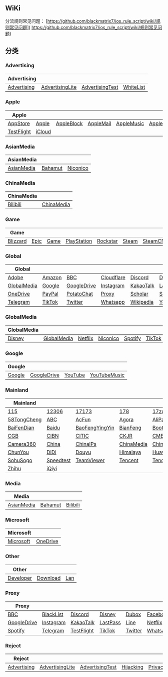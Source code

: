 ## WiKi
分流规则常见问题： [https://github.com/blackmatrix7/ios_rule_script/wiki/规则常见问题]( https://github.com/blackmatrix7/ios_rule_script/wiki/规则常见问题)
## 分类

### Advertising
|Advertising|  |  |  |
| ---- | ---- | ---- | ---- |
|[Advertising](https://github.com/blackmatrix7/ios_rule_script/tree/master/rule/Shadowrocket/Advertising) |[AdvertisingLite](https://github.com/blackmatrix7/ios_rule_script/tree/master/rule/Shadowrocket/AdvertisingLite) |[AdvertisingTest](https://github.com/blackmatrix7/ios_rule_script/tree/master/rule/Shadowrocket/AdvertisingTest) |[WhiteList](https://github.com/blackmatrix7/ios_rule_script/tree/master/rule/Shadowrocket/WhiteList) |

### Apple
|Apple|  |  |  |  |  |  |  |  |  |
| ---- | ---- | ---- | ---- | ---- | ---- | ---- | ---- | ---- | ---- |
|[AppStore](https://github.com/blackmatrix7/ios_rule_script/tree/master/rule/Shadowrocket/AppStore) |[Apple](https://github.com/blackmatrix7/ios_rule_script/tree/master/rule/Shadowrocket/Apple) |[AppleBlock](https://github.com/blackmatrix7/ios_rule_script/tree/master/rule/Shadowrocket/AppleBlock) |[AppleMail](https://github.com/blackmatrix7/ios_rule_script/tree/master/rule/Shadowrocket/AppleMail) |[AppleMusic](https://github.com/blackmatrix7/ios_rule_script/tree/master/rule/Shadowrocket/AppleMusic) |[AppleNews](https://github.com/blackmatrix7/ios_rule_script/tree/master/rule/Shadowrocket/AppleNews) |[AppleTV](https://github.com/blackmatrix7/ios_rule_script/tree/master/rule/Shadowrocket/AppleTV) |[FitnessPlus](https://github.com/blackmatrix7/ios_rule_script/tree/master/rule/Shadowrocket/FitnessPlus) |[Siri](https://github.com/blackmatrix7/ios_rule_script/tree/master/rule/Shadowrocket/Siri) |[SystemOTA](https://github.com/blackmatrix7/ios_rule_script/tree/master/rule/Shadowrocket/SystemOTA) |||||||||
|[TestFlight](https://github.com/blackmatrix7/ios_rule_script/tree/master/rule/Shadowrocket/TestFlight) |[iCloud](https://github.com/blackmatrix7/ios_rule_script/tree/master/rule/Shadowrocket/iCloud) ||||||||

### AsianMedia
|AsianMedia|  |  |
| ---- | ---- | ---- |
|[AsianMedia](https://github.com/blackmatrix7/ios_rule_script/tree/master/rule/Shadowrocket/AsianMedia) |[Bahamut](https://github.com/blackmatrix7/ios_rule_script/tree/master/rule/Shadowrocket/Bahamut) |[Niconico](https://github.com/blackmatrix7/ios_rule_script/tree/master/rule/Shadowrocket/Niconico) |

### ChinaMedia
|ChinaMedia|  |
| ---- | ---- |
|[Bilibili](https://github.com/blackmatrix7/ios_rule_script/tree/master/rule/Shadowrocket/Bilibili) |[ChinaMedia](https://github.com/blackmatrix7/ios_rule_script/tree/master/rule/Shadowrocket/ChinaMedia) |

### Game
|Game|  |  |  |  |  |  |  |  |
| ---- | ---- | ---- | ---- | ---- | ---- | ---- | ---- | ---- |
|[Blizzard](https://github.com/blackmatrix7/ios_rule_script/tree/master/rule/Shadowrocket/Blizzard) |[Epic](https://github.com/blackmatrix7/ios_rule_script/tree/master/rule/Shadowrocket/Epic) |[Game](https://github.com/blackmatrix7/ios_rule_script/tree/master/rule/Shadowrocket/Game) |[PlayStation](https://github.com/blackmatrix7/ios_rule_script/tree/master/rule/Shadowrocket/PlayStation) |[Rockstar](https://github.com/blackmatrix7/ios_rule_script/tree/master/rule/Shadowrocket/Rockstar) |[Steam](https://github.com/blackmatrix7/ios_rule_script/tree/master/rule/Shadowrocket/Steam) |[SteamCN](https://github.com/blackmatrix7/ios_rule_script/tree/master/rule/Shadowrocket/SteamCN) |[Supercell](https://github.com/blackmatrix7/ios_rule_script/tree/master/rule/Shadowrocket/Supercell) |[WildRift](https://github.com/blackmatrix7/ios_rule_script/tree/master/rule/Shadowrocket/WildRift) |

### Global
|Global|  |  |  |  |  |  |  |  |  |
| ---- | ---- | ---- | ---- | ---- | ---- | ---- | ---- | ---- | ---- |
|[Adobe](https://github.com/blackmatrix7/ios_rule_script/tree/master/rule/Shadowrocket/Adobe) |[Amazon](https://github.com/blackmatrix7/ios_rule_script/tree/master/rule/Shadowrocket/Amazon) |[BBC](https://github.com/blackmatrix7/ios_rule_script/tree/master/rule/Shadowrocket/BBC) |[Cloudflare](https://github.com/blackmatrix7/ios_rule_script/tree/master/rule/Shadowrocket/Cloudflare) |[Discord](https://github.com/blackmatrix7/ios_rule_script/tree/master/rule/Shadowrocket/Discord) |[Disney](https://github.com/blackmatrix7/ios_rule_script/tree/master/rule/Shadowrocket/Disney) |[Dubox](https://github.com/blackmatrix7/ios_rule_script/tree/master/rule/Shadowrocket/Dubox) |[Facebook](https://github.com/blackmatrix7/ios_rule_script/tree/master/rule/Shadowrocket/Facebook) |[Github](https://github.com/blackmatrix7/ios_rule_script/tree/master/rule/Shadowrocket/Github) |[Global](https://github.com/blackmatrix7/ios_rule_script/tree/master/rule/Shadowrocket/Global) |||||||||
|[GlobalMedia](https://github.com/blackmatrix7/ios_rule_script/tree/master/rule/Shadowrocket/GlobalMedia) |[Google](https://github.com/blackmatrix7/ios_rule_script/tree/master/rule/Shadowrocket/Google) |[GoogleDrive](https://github.com/blackmatrix7/ios_rule_script/tree/master/rule/Shadowrocket/GoogleDrive) |[Instagram](https://github.com/blackmatrix7/ios_rule_script/tree/master/rule/Shadowrocket/Instagram) |[KakaoTalk](https://github.com/blackmatrix7/ios_rule_script/tree/master/rule/Shadowrocket/KakaoTalk) |[LastPass](https://github.com/blackmatrix7/ios_rule_script/tree/master/rule/Shadowrocket/LastPass) |[Line](https://github.com/blackmatrix7/ios_rule_script/tree/master/rule/Shadowrocket/Line) |[Mail](https://github.com/blackmatrix7/ios_rule_script/tree/master/rule/Shadowrocket/Mail) |[Microsoft](https://github.com/blackmatrix7/ios_rule_script/tree/master/rule/Shadowrocket/Microsoft) |[Netflix](https://github.com/blackmatrix7/ios_rule_script/tree/master/rule/Shadowrocket/Netflix) ||||||||
|[OneDrive](https://github.com/blackmatrix7/ios_rule_script/tree/master/rule/Shadowrocket/OneDrive) |[PayPal](https://github.com/blackmatrix7/ios_rule_script/tree/master/rule/Shadowrocket/PayPal) |[PotatoChat](https://github.com/blackmatrix7/ios_rule_script/tree/master/rule/Shadowrocket/PotatoChat) |[Proxy](https://github.com/blackmatrix7/ios_rule_script/tree/master/rule/Shadowrocket/Proxy) |[Scholar](https://github.com/blackmatrix7/ios_rule_script/tree/master/rule/Shadowrocket/Scholar) |[Sony](https://github.com/blackmatrix7/ios_rule_script/tree/master/rule/Shadowrocket/Sony) |[Spark](https://github.com/blackmatrix7/ios_rule_script/tree/master/rule/Shadowrocket/Spark) |[Speedtest](https://github.com/blackmatrix7/ios_rule_script/tree/master/rule/Shadowrocket/Speedtest) |[Spotify](https://github.com/blackmatrix7/ios_rule_script/tree/master/rule/Shadowrocket/Spotify) |[TeamViewer](https://github.com/blackmatrix7/ios_rule_script/tree/master/rule/Shadowrocket/TeamViewer) |||||||
|[Telegram](https://github.com/blackmatrix7/ios_rule_script/tree/master/rule/Shadowrocket/Telegram) |[TikTok](https://github.com/blackmatrix7/ios_rule_script/tree/master/rule/Shadowrocket/TikTok) |[Twitter](https://github.com/blackmatrix7/ios_rule_script/tree/master/rule/Shadowrocket/Twitter) |[Whatsapp](https://github.com/blackmatrix7/ios_rule_script/tree/master/rule/Shadowrocket/Whatsapp) |[Wikipedia](https://github.com/blackmatrix7/ios_rule_script/tree/master/rule/Shadowrocket/Wikipedia) |[YouTube](https://github.com/blackmatrix7/ios_rule_script/tree/master/rule/Shadowrocket/YouTube) |[YouTubeMusic](https://github.com/blackmatrix7/ios_rule_script/tree/master/rule/Shadowrocket/YouTubeMusic) ||||||

### GlobalMedia
|GlobalMedia|  |  |  |  |  |
| ---- | ---- | ---- | ---- | ---- | ---- |
|[Disney](https://github.com/blackmatrix7/ios_rule_script/tree/master/rule/Shadowrocket/Disney) |[GlobalMedia](https://github.com/blackmatrix7/ios_rule_script/tree/master/rule/Shadowrocket/GlobalMedia) |[Netflix](https://github.com/blackmatrix7/ios_rule_script/tree/master/rule/Shadowrocket/Netflix) |[Niconico](https://github.com/blackmatrix7/ios_rule_script/tree/master/rule/Shadowrocket/Niconico) |[Spotify](https://github.com/blackmatrix7/ios_rule_script/tree/master/rule/Shadowrocket/Spotify) |[TikTok](https://github.com/blackmatrix7/ios_rule_script/tree/master/rule/Shadowrocket/TikTok) |

### Google
|Google|  |  |  |
| ---- | ---- | ---- | ---- |
|[Google](https://github.com/blackmatrix7/ios_rule_script/tree/master/rule/Shadowrocket/Google) |[GoogleDrive](https://github.com/blackmatrix7/ios_rule_script/tree/master/rule/Shadowrocket/GoogleDrive) |[YouTube](https://github.com/blackmatrix7/ios_rule_script/tree/master/rule/Shadowrocket/YouTube) |[YouTubeMusic](https://github.com/blackmatrix7/ios_rule_script/tree/master/rule/Shadowrocket/YouTubeMusic) |

### Mainland
|Mainland|  |  |  |  |  |  |  |  |  |
| ---- | ---- | ---- | ---- | ---- | ---- | ---- | ---- | ---- | ---- |
|[115](https://github.com/blackmatrix7/ios_rule_script/tree/master/rule/Shadowrocket/115) |[12306](https://github.com/blackmatrix7/ios_rule_script/tree/master/rule/Shadowrocket/12306) |[17173](https://github.com/blackmatrix7/ios_rule_script/tree/master/rule/Shadowrocket/17173) |[178](https://github.com/blackmatrix7/ios_rule_script/tree/master/rule/Shadowrocket/178) |[17zuoye](https://github.com/blackmatrix7/ios_rule_script/tree/master/rule/Shadowrocket/17zuoye) |[360](https://github.com/blackmatrix7/ios_rule_script/tree/master/rule/Shadowrocket/360) |[36kr](https://github.com/blackmatrix7/ios_rule_script/tree/master/rule/Shadowrocket/36kr) |[4399](https://github.com/blackmatrix7/ios_rule_script/tree/master/rule/Shadowrocket/4399) |[51Job](https://github.com/blackmatrix7/ios_rule_script/tree/master/rule/Shadowrocket/51Job) |[56](https://github.com/blackmatrix7/ios_rule_script/tree/master/rule/Shadowrocket/56) |||||||||
|[58TongCheng](https://github.com/blackmatrix7/ios_rule_script/tree/master/rule/Shadowrocket/58TongCheng) |[ABC](https://github.com/blackmatrix7/ios_rule_script/tree/master/rule/Shadowrocket/ABC) |[AcFun](https://github.com/blackmatrix7/ios_rule_script/tree/master/rule/Shadowrocket/AcFun) |[Agora](https://github.com/blackmatrix7/ios_rule_script/tree/master/rule/Shadowrocket/Agora) |[AliPay](https://github.com/blackmatrix7/ios_rule_script/tree/master/rule/Shadowrocket/AliPay) |[Alibaba](https://github.com/blackmatrix7/ios_rule_script/tree/master/rule/Shadowrocket/Alibaba) |[AnTianKeJi](https://github.com/blackmatrix7/ios_rule_script/tree/master/rule/Shadowrocket/AnTianKeJi) |[Anjuke](https://github.com/blackmatrix7/ios_rule_script/tree/master/rule/Shadowrocket/Anjuke) |[BOC](https://github.com/blackmatrix7/ios_rule_script/tree/master/rule/Shadowrocket/BOC) |[BOCOM](https://github.com/blackmatrix7/ios_rule_script/tree/master/rule/Shadowrocket/BOCOM) ||||||||
|[BaiFenDian](https://github.com/blackmatrix7/ios_rule_script/tree/master/rule/Shadowrocket/BaiFenDian) |[Baidu](https://github.com/blackmatrix7/ios_rule_script/tree/master/rule/Shadowrocket/Baidu) |[BaoFengYingYin](https://github.com/blackmatrix7/ios_rule_script/tree/master/rule/Shadowrocket/BaoFengYingYin) |[BianFeng](https://github.com/blackmatrix7/ios_rule_script/tree/master/rule/Shadowrocket/BianFeng) |[Bootcss](https://github.com/blackmatrix7/ios_rule_script/tree/master/rule/Shadowrocket/Bootcss) |[ByteDance](https://github.com/blackmatrix7/ios_rule_script/tree/master/rule/Shadowrocket/ByteDance) |[CAS](https://github.com/blackmatrix7/ios_rule_script/tree/master/rule/Shadowrocket/CAS) |[CCB](https://github.com/blackmatrix7/ios_rule_script/tree/master/rule/Shadowrocket/CCB) |[CCTV](https://github.com/blackmatrix7/ios_rule_script/tree/master/rule/Shadowrocket/CCTV) |[CEB](https://github.com/blackmatrix7/ios_rule_script/tree/master/rule/Shadowrocket/CEB) |||||||
|[CGB](https://github.com/blackmatrix7/ios_rule_script/tree/master/rule/Shadowrocket/CGB) |[CIBN](https://github.com/blackmatrix7/ios_rule_script/tree/master/rule/Shadowrocket/CIBN) |[CITIC](https://github.com/blackmatrix7/ios_rule_script/tree/master/rule/Shadowrocket/CITIC) |[CKJR](https://github.com/blackmatrix7/ios_rule_script/tree/master/rule/Shadowrocket/CKJR) |[CMB](https://github.com/blackmatrix7/ios_rule_script/tree/master/rule/Shadowrocket/CMB) |[CNKI](https://github.com/blackmatrix7/ios_rule_script/tree/master/rule/Shadowrocket/CNKI) |[CNNIC](https://github.com/blackmatrix7/ios_rule_script/tree/master/rule/Shadowrocket/CNNIC) |[CSDN](https://github.com/blackmatrix7/ios_rule_script/tree/master/rule/Shadowrocket/CSDN) |[CaiNiao](https://github.com/blackmatrix7/ios_rule_script/tree/master/rule/Shadowrocket/CaiNiao) |[CaiXinChuanMei](https://github.com/blackmatrix7/ios_rule_script/tree/master/rule/Shadowrocket/CaiXinChuanMei) ||||||
|[Camera360](https://github.com/blackmatrix7/ios_rule_script/tree/master/rule/Shadowrocket/Camera360) |[China](https://github.com/blackmatrix7/ios_rule_script/tree/master/rule/Shadowrocket/China) |[ChinaIPs](https://github.com/blackmatrix7/ios_rule_script/tree/master/rule/Shadowrocket/ChinaIPs) |[ChinaMedia](https://github.com/blackmatrix7/ios_rule_script/tree/master/rule/Shadowrocket/ChinaMedia) |[ChinaMobile](https://github.com/blackmatrix7/ios_rule_script/tree/master/rule/Shadowrocket/ChinaMobile) |[ChinaNews](https://github.com/blackmatrix7/ios_rule_script/tree/master/rule/Shadowrocket/ChinaNews) |[ChinaTelecom](https://github.com/blackmatrix7/ios_rule_script/tree/master/rule/Shadowrocket/ChinaTelecom) |[ChinaTest](https://github.com/blackmatrix7/ios_rule_script/tree/master/rule/Shadowrocket/ChinaTest) |[ChinaUnicom](https://github.com/blackmatrix7/ios_rule_script/tree/master/rule/Shadowrocket/ChinaUnicom) |[ChuangKeTie](https://github.com/blackmatrix7/ios_rule_script/tree/master/rule/Shadowrocket/ChuangKeTie) |||||
|[ChunYou](https://github.com/blackmatrix7/ios_rule_script/tree/master/rule/Shadowrocket/ChunYou) |[DiDi](https://github.com/blackmatrix7/ios_rule_script/tree/master/rule/Shadowrocket/DiDi) |[Douyu](https://github.com/blackmatrix7/ios_rule_script/tree/master/rule/Shadowrocket/Douyu) |[Himalaya](https://github.com/blackmatrix7/ios_rule_script/tree/master/rule/Shadowrocket/Himalaya) |[Huawei](https://github.com/blackmatrix7/ios_rule_script/tree/master/rule/Shadowrocket/Huawei) |[Meitu](https://github.com/blackmatrix7/ios_rule_script/tree/master/rule/Shadowrocket/Meitu) |[NetEase](https://github.com/blackmatrix7/ios_rule_script/tree/master/rule/Shadowrocket/NetEase) |[NetEaseMusic](https://github.com/blackmatrix7/ios_rule_script/tree/master/rule/Shadowrocket/NetEaseMusic) |[Pinduoduo](https://github.com/blackmatrix7/ios_rule_script/tree/master/rule/Shadowrocket/Pinduoduo) |[Sina](https://github.com/blackmatrix7/ios_rule_script/tree/master/rule/Shadowrocket/Sina) ||||
|[SohuSogo](https://github.com/blackmatrix7/ios_rule_script/tree/master/rule/Shadowrocket/SohuSogo) |[Speedtest](https://github.com/blackmatrix7/ios_rule_script/tree/master/rule/Shadowrocket/Speedtest) |[TeamViewer](https://github.com/blackmatrix7/ios_rule_script/tree/master/rule/Shadowrocket/TeamViewer) |[Tencent](https://github.com/blackmatrix7/ios_rule_script/tree/master/rule/Shadowrocket/Tencent) |[TencentVideo](https://github.com/blackmatrix7/ios_rule_script/tree/master/rule/Shadowrocket/TencentVideo) |[VipShop](https://github.com/blackmatrix7/ios_rule_script/tree/master/rule/Shadowrocket/VipShop) |[Weibo](https://github.com/blackmatrix7/ios_rule_script/tree/master/rule/Shadowrocket/Weibo) |[XiaoMi](https://github.com/blackmatrix7/ios_rule_script/tree/master/rule/Shadowrocket/XiaoMi) |[Xunlei](https://github.com/blackmatrix7/ios_rule_script/tree/master/rule/Shadowrocket/Xunlei) |[Youku](https://github.com/blackmatrix7/ios_rule_script/tree/master/rule/Shadowrocket/Youku) |||
|[Zhihu](https://github.com/blackmatrix7/ios_rule_script/tree/master/rule/Shadowrocket/Zhihu) |[iQiyi](https://github.com/blackmatrix7/ios_rule_script/tree/master/rule/Shadowrocket/iQiyi) ||

### Media
|Media|  |  |
| ---- | ---- | ---- |
|[AsianMedia](https://github.com/blackmatrix7/ios_rule_script/tree/master/rule/Shadowrocket/AsianMedia) |[Bahamut](https://github.com/blackmatrix7/ios_rule_script/tree/master/rule/Shadowrocket/Bahamut) |[Bilibili](https://github.com/blackmatrix7/ios_rule_script/tree/master/rule/Shadowrocket/Bilibili) |

### Microsoft
|Microsoft|  |
| ---- | ---- |
|[Microsoft](https://github.com/blackmatrix7/ios_rule_script/tree/master/rule/Shadowrocket/Microsoft) |[OneDrive](https://github.com/blackmatrix7/ios_rule_script/tree/master/rule/Shadowrocket/OneDrive) |

### Other
|Other|  |  |
| ---- | ---- | ---- |
|[Developer](https://github.com/blackmatrix7/ios_rule_script/tree/master/rule/Shadowrocket/Developer) |[Download](https://github.com/blackmatrix7/ios_rule_script/tree/master/rule/Shadowrocket/Download) |[Lan](https://github.com/blackmatrix7/ios_rule_script/tree/master/rule/Shadowrocket/Lan) |

### Proxy
|Proxy|  |  |  |  |  |  |  |  |  |
| ---- | ---- | ---- | ---- | ---- | ---- | ---- | ---- | ---- | ---- |
|[BBC](https://github.com/blackmatrix7/ios_rule_script/tree/master/rule/Shadowrocket/BBC) |[BlackList](https://github.com/blackmatrix7/ios_rule_script/tree/master/rule/Shadowrocket/BlackList) |[Discord](https://github.com/blackmatrix7/ios_rule_script/tree/master/rule/Shadowrocket/Discord) |[Disney](https://github.com/blackmatrix7/ios_rule_script/tree/master/rule/Shadowrocket/Disney) |[Dubox](https://github.com/blackmatrix7/ios_rule_script/tree/master/rule/Shadowrocket/Dubox) |[Facebook](https://github.com/blackmatrix7/ios_rule_script/tree/master/rule/Shadowrocket/Facebook) |[Github](https://github.com/blackmatrix7/ios_rule_script/tree/master/rule/Shadowrocket/Github) |[Global](https://github.com/blackmatrix7/ios_rule_script/tree/master/rule/Shadowrocket/Global) |[GlobalMedia](https://github.com/blackmatrix7/ios_rule_script/tree/master/rule/Shadowrocket/GlobalMedia) |[Google](https://github.com/blackmatrix7/ios_rule_script/tree/master/rule/Shadowrocket/Google) |||||||||
|[GoogleDrive](https://github.com/blackmatrix7/ios_rule_script/tree/master/rule/Shadowrocket/GoogleDrive) |[Instagram](https://github.com/blackmatrix7/ios_rule_script/tree/master/rule/Shadowrocket/Instagram) |[KakaoTalk](https://github.com/blackmatrix7/ios_rule_script/tree/master/rule/Shadowrocket/KakaoTalk) |[LastPass](https://github.com/blackmatrix7/ios_rule_script/tree/master/rule/Shadowrocket/LastPass) |[Line](https://github.com/blackmatrix7/ios_rule_script/tree/master/rule/Shadowrocket/Line) |[Netflix](https://github.com/blackmatrix7/ios_rule_script/tree/master/rule/Shadowrocket/Netflix) |[PotatoChat](https://github.com/blackmatrix7/ios_rule_script/tree/master/rule/Shadowrocket/PotatoChat) |[Proxy](https://github.com/blackmatrix7/ios_rule_script/tree/master/rule/Shadowrocket/Proxy) |[Scholar](https://github.com/blackmatrix7/ios_rule_script/tree/master/rule/Shadowrocket/Scholar) |[Spark](https://github.com/blackmatrix7/ios_rule_script/tree/master/rule/Shadowrocket/Spark) ||||||||
|[Spotify](https://github.com/blackmatrix7/ios_rule_script/tree/master/rule/Shadowrocket/Spotify) |[Telegram](https://github.com/blackmatrix7/ios_rule_script/tree/master/rule/Shadowrocket/Telegram) |[TestFlight](https://github.com/blackmatrix7/ios_rule_script/tree/master/rule/Shadowrocket/TestFlight) |[TikTok](https://github.com/blackmatrix7/ios_rule_script/tree/master/rule/Shadowrocket/TikTok) |[Twitter](https://github.com/blackmatrix7/ios_rule_script/tree/master/rule/Shadowrocket/Twitter) |[Whatsapp](https://github.com/blackmatrix7/ios_rule_script/tree/master/rule/Shadowrocket/Whatsapp) |[Wikipedia](https://github.com/blackmatrix7/ios_rule_script/tree/master/rule/Shadowrocket/Wikipedia) |[YouTube](https://github.com/blackmatrix7/ios_rule_script/tree/master/rule/Shadowrocket/YouTube) |[YouTubeMusic](https://github.com/blackmatrix7/ios_rule_script/tree/master/rule/Shadowrocket/YouTubeMusic) |||||||

### Reject
|Reject|  |  |  |  |
| ---- | ---- | ---- | ---- | ---- |
|[Advertising](https://github.com/blackmatrix7/ios_rule_script/tree/master/rule/Shadowrocket/Advertising) |[AdvertisingLite](https://github.com/blackmatrix7/ios_rule_script/tree/master/rule/Shadowrocket/AdvertisingLite) |[AdvertisingTest](https://github.com/blackmatrix7/ios_rule_script/tree/master/rule/Shadowrocket/AdvertisingTest) |[Hijacking](https://github.com/blackmatrix7/ios_rule_script/tree/master/rule/Shadowrocket/Hijacking) |[Privacy](https://github.com/blackmatrix7/ios_rule_script/tree/master/rule/Shadowrocket/Privacy) |

